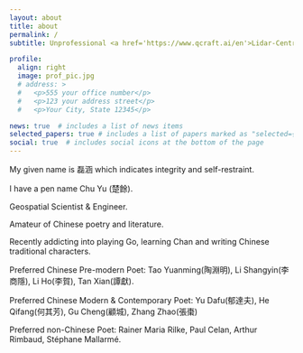 ```yaml
---
layout: about
title: about
permalink: /
subtitle: Unprofessional <a href='https://www.qcraft.ai/en'>Lidar-Centric Algorithm Engineer</a> && Chinese Classical Poetry Amateur

profile:
  align: right
  image: prof_pic.jpg
  # address: >
  #   <p>555 your office number</p>
  #   <p>123 your address street</p>
  #   <p>Your City, State 12345</p>

news: true  # includes a list of news items
selected_papers: true # includes a list of papers marked as "selected={true}"
social: true  # includes social icons at the bottom of the page
---
```

My given name is 磊涵 which indicates integrity and self-restraint.

I have a pen name Chu Yu (楚餘).

Geospatial Scientist & Engineer.

Amateur of Chinese poetry and literature.

Recently addicting into playing Go, learning Chan and writing Chinese traditional characters.

Preferred Chinese Pre-modern Poet: Tao Yuanming(陶淵明), Li Shangyin(李商隱), Li Ho(李賀), Tan Xian(譚獻).

Preferred Chinese Modern & Contemporary Poet: Yu Dafu(郁達夫), He Qifang(何其芳), Gu Cheng(顧城), Zhang Zhao(張棗)

Preferred non-Chinese Poet: Rainer Maria Rilke, Paul Celan, Arthur Rimbaud, Stéphane Mallarmé.

<!-- Write your biography here. Tell the world about yourself. Link to your favorite [subreddit](http://reddit.com). You can put a picture in, too. The code is already in, just name your picture `prof_pic.jpg` and put it in the `img/` folder.

Put your address / P.O. box / other info right below your picture. You can also disable any these elements by editing `profile` property of the YAML header of your `_pages/about.md`. Edit `_bibliography/papers.bib` and Jekyll will render your [publications page](/al-folio/publications/) automatically.

Link to your social media connections, too. This theme is set up to use [Font Awesome icons](http://fortawesome.github.io/Font-Awesome/) and [Academicons](https://jpswalsh.github.io/academicons/), like the ones below. Add your Facebook, Twitter, LinkedIn, Google Scholar, or just disable all of them. -->
